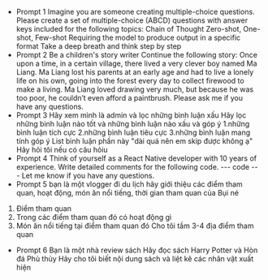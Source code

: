 - Prompt 1
Imagine you are someone creating multiple-choice questions.
Please create a set of multiple-choice (ABCD) questions with answer keys included for the following topics:
Chain of Thought
Zero-shot, One-shot, Few-shot
Requiring the model to produce output in a specific format
Take a deep breath and think step by step
- Prompt 2
Be a children's story writer
Continue the following story:
Once upon a time, in a certain village, there lived a very clever boy named Ma Liang. Ma Liang lost his parents at an early age and had to live a lonely life on his own, going into the forest every day to collect firewood to make a living. Ma Liang loved drawing very much, but because he was too poor, he couldn’t even afford a paintbrush.
Please ask me if you have any questions.
- Prompt 3
Hãy xem mình là admin và lọc những bình luận xấu
Hãy lọc những bình luận nào tốt và những bình luận nào xấu và góp ý
1.những bình luận tích cực
2.những bình luận tiêu cực 
3.những bình luận mang tính góp ý
List bình luận phần này "dài quá nên em skip được không ạ"
Hãy hỏi tôi nếu có câu hỏiu
- Prompt 4
Think of yourself as a React Native developer with 10 years of experience. Write detailed comments for the following code.
--- code --- 
Let me know if you have any questions.
- Prompt 5
bạn là một vlogger đi du lịch
hãy giới thiệu các điểm tham quan, hoạt động, món ăn nổi tiếng, thời gian tham quan của Bụi né
1. Điểm tham quan
2. Trong các điểm tham quan đó có hoạt động gì
3. Món ăn nổi tiếng tại điểm tham quan đó
Cho tôi tầm 3-4 địa điểm tham quan
- Prompt 6
Bạn là một nhà review sách 
Hãy đọc sách Harry Potter và Hòn đá Phù thủy
Hãy cho tôi biết nội dung sách và liệt kê các nhân vật xuất hiện
